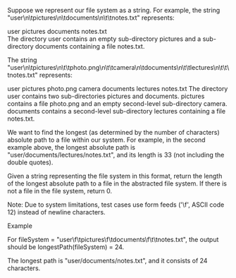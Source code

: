 Suppose we represent our file system as a string. For example, the string "user\n\tpictures\n\tdocuments\n\t\tnotes.txt" represents:

user
    pictures
    documents
        notes.txt    
The directory user contains an empty sub-directory pictures and a sub-directory documents containing a file notes.txt.

The string "user\n\tpictures\n\t\tphoto.png\n\t\tcamera\n\tdocuments\n\t\tlectures\n\t\t\tnotes.txt" represents:

user
    pictures
        photo.png
        camera
    documents
        lectures
            notes.txt
The directory user contains two sub-directories pictures and documents. pictures contains a file photo.png and an empty second-level sub-directory camera. documents contains a second-level sub-directory lectures containing a file notes.txt.

We want to find the longest (as determined by the number of characters) absolute path to a file within our system. For example, in the second example above, the longest absolute path is "user/documents/lectures/notes.txt", and its length is 33 (not including the double quotes).

Given a string representing the file system in this format, return the length of the longest absolute path to a file in the abstracted file system. If there is not a file in the file system, return 0.

Note: Due to system limitations, test cases use form feeds ('\f', ASCII code 12) instead of newline characters.

Example

For fileSystem = "user\f\tpictures\f\tdocuments\f\t\tnotes.txt", the output should be
longestPath(fileSystem) = 24.

The longest path is "user/documents/notes.txt", and it consists of 24 characters.
